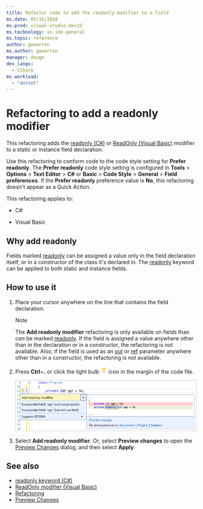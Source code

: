 ```yaml
---
title: Refactor code to add the readonly modifier to a field
ms.date: 05/15/2018
ms.prod: visual-studio-dev15
ms.technology: vs-ide-general
ms.topic: reference
author: gewarren
ms.author: gewarren
manager: douge
dev_langs:
  - CSharp
ms.workload:
  - "dotnet"
---
```

# Refactoring to add a readonly modifier

This refactoring adds the [readonly (C#)](/dotnet/csharp/language-reference/keywords/readonly) or [ReadOnly (Visual Basic)](/dotnet/visual-basic/language-reference/modifiers/readonly) modifier to a static or instance field declaration.

Use this refactoring to conform code to the code style setting for **Prefer readonly**. The **Prefer readonly** code style setting is configured in **Tools** > **Options** > **Text Editor** > **C#** or **Basic** > **Code Style** > **General** > **Field preferences**. If the **Prefer readonly** preference value is **No**, this refactoring doesn't appear as a Quick Action.

This refactoring applies to:

- C#

- Visual Basic

## Why add readonly

Fields marked [readonly](/dotnet/csharp/language-reference/keywords/readonly) can be assigned a value only in the field declaration itself, or in a constructor of the class it's declared in. The [readonly](/dotnet/csharp/language-reference/keywords/readonly) keyword can be applied to both static and instance fields.

## How to use it

1. Place your cursor anywhere on the line that contains the field declaration.

   > [!NOTE]
   > The **Add readonly modifier** refactoring is only available on fields than *can* be marked [readonly](/dotnet/csharp/language-reference/keywords/readonly). If the field is assigned a value anywhere other than in the declaration or in a constructor, the refactoring is not available. Also, if the field is used as an [out](/dotnet/csharp/language-reference/keywords/out-parameter-modifier.md) or [ref](/dotnet/csharp/language-reference/keywords/ref.md) parameter anywhere other than in a constructor, the refactoring is not available.

1. Press **Ctrl**+**.** or click the light bulb ![light bulb icon](../media/light-bulb-icon.png) icon in the margin of the code file.

   ![Add readonly modifier quick actions menu](media/add-readonly-modifier.png)

1. Select **Add readonly modifier**. Or, select **Preview changes** to open the [Preview Changes](../../ide/preview-changes.md) dialog, and then select **Apply**.

## See also

- [readonly keyword (C#)](/dotnet/csharp/language-reference/keywords/readonly)
- [ReadOnly modifier (Visual Basic)](/dotnet/visual-basic/language-reference/modifiers/readonly)
- [Refactoring](../refactoring-in-visual-studio.md)
- [Preview Changes](../../ide/preview-changes.md)